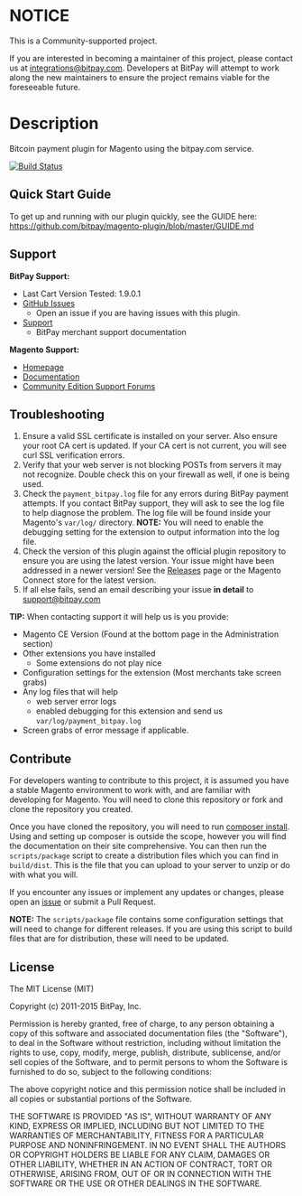 # NOTICE
This is a Community-supported project.

If you are interested in becoming a maintainer of this project, please contact us at integrations@bitpay.com. Developers at BitPay will attempt to work along the new maintainers to ensure the project remains viable for the foreseeable future.

# Description

Bitcoin payment plugin for Magento using the bitpay.com service.

[![Build Status](https://travis-ci.org/bitpay/magento-plugin.svg?branch=master)](https://travis-ci.org/bitpay/magento-plugin)


## Quick Start Guide

To get up and running with our plugin quickly, see the GUIDE here: https://github.com/bitpay/magento-plugin/blob/master/GUIDE.md

## Support

**BitPay Support:**

* Last Cart Version Tested: 1.9.0.1
* [GitHub Issues](https://github.com/bitpay/magento-plugin/issues)
  * Open an issue if you are having issues with this plugin.
* [Support](https://support.bitpay.com)
  * BitPay merchant support documentation

**Magento Support:**

* [Homepage](http://magento.com)
* [Documentation](http://docs.magentocommerce.com)
* [Community Edition Support Forums](https://www.magentocommerce.com/support/ce/)

## Troubleshooting

1. Ensure a valid SSL certificate is installed on your server. Also ensure your root CA cert is updated. If your CA cert is not current, you will see curl SSL verification errors.
2. Verify that your web server is not blocking POSTs from servers it may not recognize. Double check this on your firewall as well, if one is being used.
3. Check the `payment_bitpay.log` file for any errors during BitPay payment attempts. If you contact BitPay support, they will ask to see the log file to help diagnose the problem.  The log file will be found inside your Magento's `var/log/` directory. **NOTE:** You will need to enable the debugging setting for the extension to output information into the log file.
4. Check the version of this plugin against the official plugin repository to ensure you are using the latest version. Your issue might have been addressed in a newer version! See the [Releases](https://github.com/bitpay/magento-plugin/releases) page or the Magento Connect store for the latest version.
5. If all else fails, send an email describing your issue **in detail** to support@bitpay.com

**TIP:** When contacting support it will help us is you provide:

* Magento CE Version (Found at the bottom page in the Administration section)
* Other extensions you have installed
  * Some extensions do not play nice
* Configuration settings for the extension (Most merchants take screen grabs)
* Any log files that will help
  * web server error logs
  * enabled debugging for this extension and send us `var/log/payment_bitpay.log`
* Screen grabs of error message if applicable.


## Contribute

For developers wanting to contribute to this project, it is assumed you have a stable Magento environment to work with, and are familiar with developing for Magento. You will need to clone this repository or fork and clone the repository you created.

Once you have cloned the repository, you will need to run [composer install](https://getcomposer.org/doc/00-intro.md#using-composer). Using and setting up composer is outside the scope, however you will find the documentation on their site comprehensive.  You can then run the ``scripts/package`` script to create a distribution files which you can find in ``build/dist``. This is the file that you can upload to your server to unzip or do with what you will.

If you encounter any issues or implement any updates or changes, please open an [issue](https://github.com/bitpay/magento-plugin/issues) or submit a Pull Request.

**NOTE:** The ``scripts/package`` file contains some configuration settings that will need to change for different releases. If you are using this script to build files that are for distribution, these will need to be updated.


## License

The MIT License (MIT)

Copyright (c) 2011-2015 BitPay, Inc.

Permission is hereby granted, free of charge, to any person obtaining a copy of this software and associated documentation files (the "Software"), to deal in the Software without restriction, including without limitation the rights to use, copy, modify, merge, publish, distribute, sublicense, and/or sell copies of the Software, and to permit persons to whom the Software is furnished to do so, subject to the following conditions:

The above copyright notice and this permission notice shall be included in all copies or substantial portions of the Software.

THE SOFTWARE IS PROVIDED "AS IS", WITHOUT WARRANTY OF ANY KIND, EXPRESS OR IMPLIED, INCLUDING BUT NOT LIMITED TO THE WARRANTIES OF MERCHANTABILITY, FITNESS FOR A PARTICULAR PURPOSE AND NONINFRINGEMENT. IN NO EVENT SHALL THE AUTHORS OR COPYRIGHT HOLDERS BE LIABLE FOR ANY CLAIM, DAMAGES OR OTHER LIABILITY, WHETHER IN AN ACTION OF CONTRACT, TORT OR OTHERWISE, ARISING FROM, OUT OF OR IN CONNECTION WITH THE SOFTWARE OR THE USE OR OTHER DEALINGS IN THE SOFTWARE.
